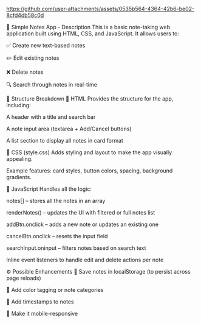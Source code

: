 https://github.com/user-attachments/assets/0535b564-4364-42b6-be02-8cfd4db58c0d


📝 Simple Notes App - Description
This is a basic note-taking web application built using HTML, CSS, and JavaScript. It allows users to:

✅ Create new text-based notes

✏️ Edit existing notes

❌ Delete notes

🔍 Search through notes in real-time

📁 Structure Breakdown
🔹 HTML
Provides the structure for the app, including:

A header with a title and search bar

A note input area (textarea + Add/Cancel buttons)

A list section to display all notes in card format

🔹 CSS (style.css)
Adds styling and layout to make the app visually appealing.

Example features: card styles, button colors, spacing, background gradients.

🔹 JavaScript
Handles all the logic:

notes[] – stores all the notes in an array

renderNotes() – updates the UI with filtered or full notes list

addBtn.onclick – adds a new note or updates an existing one

cancelBtn.onclick – resets the input field

searchInput.oninput – filters notes based on search text

Inline event listeners to handle edit and delete actions per note

⚙️ Possible Enhancements
💾 Save notes in localStorage (to persist across page reloads)

🎨 Add color tagging or note categories

📅 Add timestamps to notes

📲 Make it mobile-responsive

